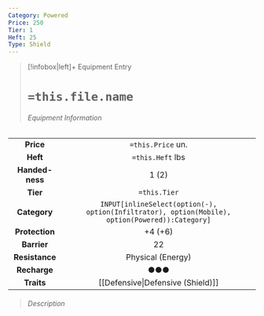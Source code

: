 ```yaml
---
Category: Powered
Price: 250
Tier: 1
Heft: 25
Type: Shield
---
```



> [!infobox|left]+ Equipment Entry
> # `=this.file.name`
> ###### Equipment Information
|                 |                                                                                                 |
|:---------------:|:-----------------------------------------------------------------------------------------------:|
|    **Price**    |                                        `=this.Price` un.                                        |
|    **Heft**     |                                        `=this.Heft` lbs                                         |
| **Handed-ness** |                                              1 (2)                                              |
|    **Tier**     |                                          `=this.Tier`                                           |
|  **Category**   | `INPUT[inlineSelect(option(-), option(Infiltrator), option(Mobile), option(Powered)):Category]` |
| **Protection**  |                                             +4 (+6)                                             |
|   **Barrier**   |                                               22                                                |
| **Resistance**  |                                        Physical (Energy)                                        |
|  **Recharge**   |                                               ●●●                                               |
|   **Traits**    |                                [[Defensive\|Defensive (Shield)]]                                |
> ###### *Description*
> 

